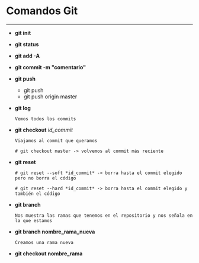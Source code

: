 # Comandos Git
 
--- 
- **git init**
- **git status**
- **git add -A**
- **git commit -m "comentario"**
- **git push**

    - git push 
    - git push origin master

- **git log**
  
    ```
    Vemos todos los commits
    ```
  
- **git checkout** *id_commit* 

    ```
    Viajamos al commit que queramos
    
    # git checkout master -> volvemos al commit más reciente
    ```
- **git reset**

    ```
    # git reset --soft *id_commit* -> borra hasta el commit elegido pero no borra el código

    # git reset --hard *id_commit* -> borra hasta el commit elegido y también el código

    ```

    
- **git branch** 
    ```
    Nos muestra las ramas que tenemos en el repositorio y nos señala en la que estamos
    ```
- **git branch nombre_rama_nueva**

    ```
    Creamos una rama nueva
    ```
- **git checkout nombre_rama**
